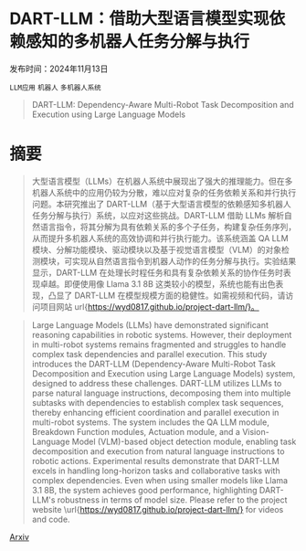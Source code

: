 # DART-LLM：借助大型语言模型实现依赖感知的多机器人任务分解与执行

发布时间：2024年11月13日

`LLM应用` `机器人` `多机器人系统`

> DART-LLM: Dependency-Aware Multi-Robot Task Decomposition and Execution using Large Language Models

# 摘要

> 大型语言模型（LLMs）在机器人系统中展现出了强大的推理能力。但在多机器人系统中的应用仍较为分散，难以应对复杂的任务依赖关系和并行执行问题。本研究推出了 DART-LLM（基于大型语言模型的依赖感知多机器人任务分解与执行）系统，以应对这些挑战。DART-LLM 借助 LLMs 解析自然语言指令，将其分解为具有依赖关系的多个子任务，构建复杂任务序列，从而提升多机器人系统的高效协调和并行执行能力。该系统涵盖 QA LLM 模块、分解功能模块、驱动模块以及基于视觉语言模型（VLM）的对象检测模块，可实现从自然语言指令到机器人动作的任务分解与执行。实验结果显示，DART-LLM 在处理长时程任务和具有复杂依赖关系的协作任务时表现卓越。即便使用像 Llama 3.1 8B 这类较小的模型，系统也能有出色表现，凸显了 DART-LLM 在模型规模方面的稳健性。如需视频和代码，请访问项目网站 url{https://wyd0817.github.io/project-dart-llm/}。

> Large Language Models (LLMs) have demonstrated significant reasoning capabilities in robotic systems. However, their deployment in multi-robot systems remains fragmented and struggles to handle complex task dependencies and parallel execution. This study introduces the DART-LLM (Dependency-Aware Multi-Robot Task Decomposition and Execution using Large Language Models) system, designed to address these challenges. DART-LLM utilizes LLMs to parse natural language instructions, decomposing them into multiple subtasks with dependencies to establish complex task sequences, thereby enhancing efficient coordination and parallel execution in multi-robot systems. The system includes the QA LLM module, Breakdown Function modules, Actuation module, and a Vision-Language Model (VLM)-based object detection module, enabling task decomposition and execution from natural language instructions to robotic actions. Experimental results demonstrate that DART-LLM excels in handling long-horizon tasks and collaborative tasks with complex dependencies. Even when using smaller models like Llama 3.1 8B, the system achieves good performance, highlighting DART-LLM's robustness in terms of model size. Please refer to the project website \url{https://wyd0817.github.io/project-dart-llm/} for videos and code.

[Arxiv](https://arxiv.org/abs/2411.09022)